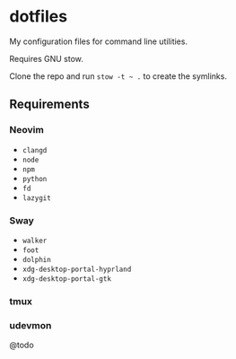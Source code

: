 # dotfiles
My configuration files for command line utilities.

Requires GNU stow.

Clone the repo and run `stow -t ~ .` to create the symlinks.

## Requirements
### Neovim
 - `clangd`
 - `node`
 - `npm`
 - `python`
 - `fd`
 - `lazygit`

### Sway
 - `walker`
 - `foot`
 - `dolphin`
 - `xdg-desktop-portal-hyprland`
 - `xdg-desktop-portal-gtk`

### tmux

### udevmon
@todo

